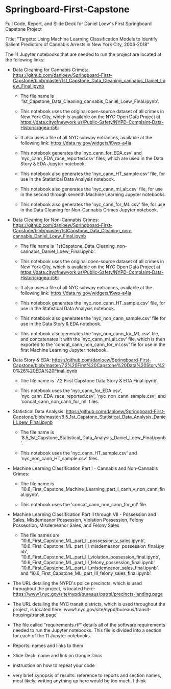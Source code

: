# Springboard-First-Capstone
Full Code, Report, and Slide Deck for Daniel Loew's First Springboard Capstone Project

Title: "Targets: Using Machine Learning Classification Models to Identify Salient Predictors of Cannabis Arrests in New York City, 2006-2018"

The 11 Jupyter notebooks that are needed to run the project are located at the following links:
  - Data Cleaning for Cannabis Crimes: https://github.com/danloew/Springboard-First-Capstone/blob/master/1st_Capstone_Data_Cleaning_cannabis_Daniel_Loew_Final.ipynb
  
    - The file name is '1st_Capstone_Data_Cleaning_cannabis_Daniel_Loew_Final.ipynb'.
    
    - This notebook uses the original open-source dataset of all crimes in New York City, which is available on the NYC Open 
     Data Project at https://data.cityofnewyork.us/Public-Safety/NYPD-Complaint-Data-Historic/qgea-i56i
     
    - It also uses a file of all NYC subway entrances, available at the following link: https://data.ny.gov/widgets/i9wp-a4ja
    
    - This notebook generates the 'nyc_cann_for_EDA.csv' and 'nyc_cann_EDA_race_reported.csv' files, which are used in the Data Story & EDA Jupyter notebook.
    
    - This notebook also generates the 'nyc_cann_HT_sample.csv' file, for use in the Statistical Data Analysis notebook.
    
    - This notebook also generates the 'nyc_cann_ml_alt.csv' file, for use in the second through seventh Machine Learning Jupyter notebooks.
     
    - This notebook also generates the 'nyc_cann_for_ML.csv' file, for use in the Data Cleaning for Non-Cannabis Crimes Jupyter notebook.
    
  - Data Cleaning for Non-Cannabis Crimes: https://github.com/danloew/Springboard-First-Capstone/blob/master/1stCapstone_Data_Cleaning_non-cannabis_Daniel_Loew_Final.ipynb
  
    - The file name is '1stCapstone_Data_Cleaning_non-cannabis_Daniel_Loew_Final.ipynb'.
    
    - This notebook uses the original open-source dataset of all crimes in New York City, which is available on the NYC Open 
     Data Project at https://data.cityofnewyork.us/Public-Safety/NYPD-Complaint-Data-Historic/qgea-i56i
     
    - It also uses a file of all NYC subway entrances, available at the following link: https://data.ny.gov/widgets/i9wp-a4ja 
    
    - This notebook generates the 'nyc_non_cann_HT_sample.csv' file, for use in the Statistical Data Analysis notebook.
    
    - This notebook also generates the 'nyc_non_cann_sample.csv' file for use in the Data Story & EDA notebook.
    
    - This notebook also generates the 'nyc_non_cann_for_ML.csv' file, and concatenates it with the 'nyc_cann_ml_alt.csv' file, which is then exported to the 'concat_cann_non_cann_for_ml.csv' fie for use in the first Machine Learning Jupyter notebook.

  - Data Story & EDA: https://github.com/danloew/Springboard-First-Capstone/blob/master/7.2%20First%20Capstone%20Data%20Story%20%26%20EDA%20Final.ipynb
   
    - The file name is '7.2 First Capstone Data Story & EDA Final.ipynb'.
    
    - This notebook uses the 'nyc_cann_for_EDA.csv', 'nyc_cann_EDA_race_reported.csv', 'nyc_non_cann_sample.csv', and 'concat_cann_non_cann_for_ml' files.
    
  - Statistical Data Analysis: https://github.com/danloew/Springboard-First-Capstone/blob/master/8.5_1st_Capstone_Statistical_Data_Analysis_Daniel_Loew_Final.ipynb
  
    - The file name is '8.5_1st_Capstone_Statistical_Data_Analysis_Daniel_Loew_Final.ipynb'.
    
    - This notebook uses the 'nyc_cann_HT_sample.csv' and 'nyc_non_cann_HT_sample.csv' files.
    
- Machine Learning Classification Part I - Cannabis and Non-Cannabis Crimes: 

  - The file name is '10.6_First_Capstone_Machine_Learning_part_I_cann_v_non_cann_final.ipynb'.
  
  - This notebook uses the 'concat_cann_non_cann_for_ml' file.
  
- Machine Learning Classification Part II through VII - Possession and Sales, Misdemeanor Possession, Violation Possession, Felony Possession, Misdemeanor Sales, and Felony Sales

  - The file names are '10.6_First_Capstone_ML_part_II_possession_v_sales.ipynb', '10.6_First_Capstone_ML_part_III_misdemeanor_possession_final.ipynb', '10.6_First_Capstone_ML_part_III_violation_possession_final.ipynb', '10.6_First_Capstone_ML_part_III_felony_possession_final.ipynb', '10.6_First_Capstone_ML_part_III_misdemeanor_sales_final.ipynb', and '10.6_First_Capstone_ML_part_III_felony_sales_final.ipynb'.
  
  
 

- The URL detailing the NYPD's police precincts, which is used throughout the project, is located here: https://www1.nyc.gov/site/nypd/bureaus/patrol/precincts-landing.page
- The URL detailing the NYC transit districts, which is used throughout the project, is located here: www1.nyc.gov/site/nypd/bureaus/transit-housing/transit.page
- The file called "requirements.rtf" details all of the software requirements needed to run the Jupyter notebooks. This file is divided into a section for each of the 11 Jupyter notebooks.
- Reports: names and links to them
- Slide Deck: name and link on Google Docs
- instruction on how to repeat your code
- very brief synopsis of results: reference to reports and section names, most likely. writing anything up here would be too much, I think
